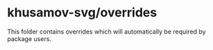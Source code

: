 # khusamov-svg/overrides

This folder contains overrides which will automatically be required by package users.

